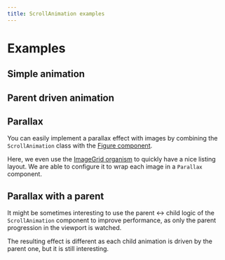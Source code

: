 ```yaml
---
title: ScrollAnimation examples
---
```


# Examples

## Simple animation

<PreviewPlayground
  :html="() => import('./stories/simple/app.twig')"
  css=" "
  :css-editor="false"
  :script="() => import('./stories/simple/app.js?raw')"
  />

## Parent driven animation

<PreviewPlayground
  :html="() => import('./stories/parent/app.twig')"
  css=" "
  :css-editor="false"
  :script="() => import('./stories/parent/app.js?raw')"
  />

## Parallax

You can easily implement a parallax effect with images by combining the `ScrollAnimation` class with the [Figure component](/components/Figure/).

Here, we even use the [ImageGrid organism](/components/ImageGrid/) to quickly have a nice listing layout. We are able to configure it to wrap each image in a `Parallax` component.

<PreviewPlayground
  :html="() => import('./stories/parallax/app.twig')"
  :script="() => import('./stories/parallax/app.js?raw')"
  />

## Parallax with a parent

It might be sometimes interesting to use the parent ↔ child logic of the `ScrollAnimation` component to improve performance, as only the parent progression in the viewport is watched.

The resulting effect is different as each child animation is driven by the parent one, but it is still interesting.

<PreviewPlayground
  :html="() => import('./stories/parallax-parent/app.twig')"
  :script="() => import('./stories/parallax-parent/app.js?raw')"
  />
